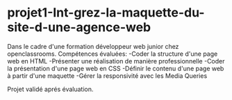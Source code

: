 # projet1-Int-grez-la-maquette-du-site-d-une-agence-web

Dans le cadre d'une formation développeur web junior chez openclassrooms. 
Compétences évaluées:
-Coder la structure d'une page web en HTML
-Présenter une réalisation de manière professionnelle
-Coder la présentation d'une page web en CSS
-Définir le contenu d'une page web à partir d'une maquette
-Gérer la responsivité avec les Media Queries

Projet validé aprés évaluation.
